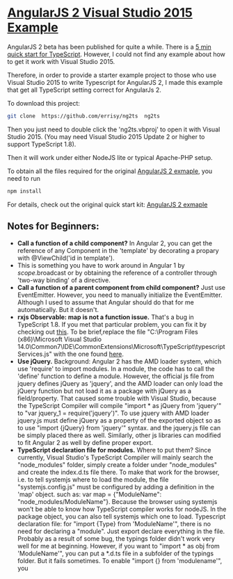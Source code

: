 # [AngularJS 2 Visual Studio 2015 Example](https://github.com/errisy/ng2ts)

AngularJS 2 beta has been published for quite a while. There is a [5 min quick start for TypeScript](https://angular.io/docs/ts/latest/quickstart.html). However, I could not find any example about how to get it work with Visual Studio 2015.

Therefore, in order to provide a starter example project to those who use Visual Studio 2015 to write Typescript for AngularJS 2, I made this example that get all TypeScript setting correct for AngularJs 2.

To download this project:
```bash
git clone  https://github.com/errisy/ng2ts  ng2ts
```

Then you just need to double click the 'ng2ts.vbproj' to open it with Visual Studio 2015. (You may need Visual Studio 2015 Update 2 or higher to support TypeScript 1.8).

Then it will work under either NodeJS lite or typical Apache-PHP setup.

To obtain all the files required for the original [AngularJS 2 exmaple](https://github.com/angular/quickstart/edit/master/README.md), you need to run

```bash
npm install
```
For details, check out the original quick start kit: [AngularJS 2 exmaple](https://github.com/angular/quickstart/edit/master/README.md)

## Notes for Beginners:
* **Call a function of a child component?**
  In Angular 2, you can get the reference of any Component in the 'template' by decorating a propary with @ViewChild('id in template').
* This is something you have to work around in Angular 1 by $scope.$broadcast or by obtaining the reference of a controller through   'two-way binding' of a directive.
* **Call a function of a parent component from child component?**
  Just use EventEmitter. However, you need to manually initialize the EventEmitter. Although I used to assume that Angular should do that for me automatically. But it doesn't.
* **rxjs Observable: map is not a function issue.**
  That's a bug in TypeScript 1.8. If you met that particular problem, you can fix it by checking out [this](https://github.com/Microsoft/TypeScript/issues/7415). To be brief,replace the file "C:\Program Files (x86)\Microsoft Visual Studio 14.0\Common7\IDE\CommonExtensions\Microsoft\TypeScript\typescriptServices.js" with the one found [here](https://raw.githubusercontent.com/Microsoft/TypeScript/Fix8518/lib/typescriptServices.js).
* **Use jQuery.**
  Background: Angular 2 has the AMD loader system, which use 'require' to import modules. In a module, the code has to call the 'define' function to define a module. However, the official js file from jquery defines jQuery as 'jquery', and the AMD loader can only load the jQuery function but not load it as a package with jQuery as a field/property. That caused some trouble with Visual Studio, because the TypeScript Compiler will compile "import * as jQuery from 'jquery'" to "var jquery_1 = require('jquery')". To use jquery with AMD loader jquery.js must define jQuery as a property of the exported object so as to use "import {jQuery} from 'jquery'" syntax. and the jquery.js file can be simply placed there as well.
  Similarly, other js libraries can modified to fit Angular 2 as well by define proper export.
* **TypeScript declaration file for modules.**
  Where to put them? Since currently, Visual Studio's TypeScript Compiler will mainly search the "node_modules" folder, simply create a folder under "node_modules" and create the index.d.ts file there.
  To make that work for the browser, i.e. to tell systemjs where to load the module, the file "systemjs.config.js" must be configured by adding a definition in the 'map' object. such as: var map = {"ModuleName": "node_modules/ModuleName"}. Because the browser using systemjs won't be able to know how TypeScript compiler works for nodeJS. In the package object, you can also tell systemjs which one to load.
  Typescript declaration file: for "import {Type} from 'ModuleName'", there is no need for declaring a "module". Just export declare everything in the file.
  Probably as a result of some bug, the typings folder didn't work very well for me at beginning. However, if you want to "import * as obj from 'ModuleName'", you can put a *.d.ts file in a subfolder of the typings folder. But it fails sometimes.
  To enable "import {} from 'modulename'", you 

